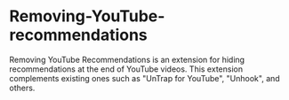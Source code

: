 # Removing-YouTube-recommendations
Removing YouTube Recommendations is an extension for hiding recommendations at the end of YouTube videos. This extension complements existing ones such as "UnTrap for YouTube", "Unhook", and others.
